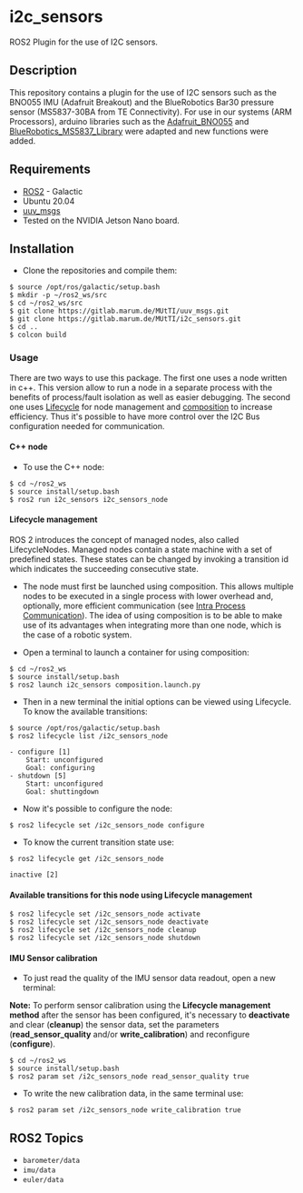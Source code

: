 # i2c_sensors 
ROS2 Plugin for the use of I2C sensors.
## Description
This repository contains a plugin for the use of I2C sensors such as the BNO055 IMU (Adafruit Breakout) and the BlueRobotics Bar30 pressure sensor (MS5837-30BA from TE Connectivity).
For use in our systems (ARM Processors), arduino libraries such as the [Adafruit_BNO055](https://github.com/adafruit/Adafruit_BNO055) and [BlueRobotics_MS5837_Library](https://github.com/bluerobotics/BlueRobotics_MS5837_Library) were adapted and new functions were added.

## Requirements
- [ROS2](https://docs.ros.org/en/galactic/Installation.html) - Galactic
- Ubuntu 20.04
- [uuv_msgs](https://gitlab.marum.de/MUtTI/uuv_msgs)
- Tested on the NVIDIA Jetson Nano board.

## Installation
- Clone the repositories and compile them:
```
$ source /opt/ros/galactic/setup.bash
$ mkdir -p ~/ros2_ws/src
$ cd ~/ros2_ws/src
$ git clone https://gitlab.marum.de/MUtTI/uuv_msgs.git
$ git clone https://gitlab.marum.de/MUtTI/i2c_sensors.git
$ cd ..
$ colcon build
```

### Usage
There are two ways to use this package. The first one uses a node written in c++. This version allow to run a node in a separate process with the benefits of process/fault isolation as well as easier debugging. The second one uses [Lifecycle](https://index.ros.org/p/lifecycle/github-ros2-demos/) for node management and [composition](https://docs.ros.org/en/foxy/Tutorials/Composition.html) to increase efficiency. Thus it's possible to have more control over the I2C Bus configuration needed for communication. 


#### C++ node 
- To use the C++ node: 
```
$ cd ~/ros2_ws
$ source install/setup.bash
$ ros2 run i2c_sensors i2c_sensors_node
```
#### Lifecycle management 
ROS 2 introduces the concept of managed nodes, also called LifecycleNodes. Managed nodes contain a state machine with a set of predefined states. These states can be changed by invoking a transition id which indicates the succeeding consecutive state.

- The node must first be launched using composition. This allows multiple nodes to be executed in a single process with lower overhead and, optionally, more efficient communication (see [Intra Process Communication](https://docs.ros.org/en/foxy/Tutorials/Intra-Process-Communication.html)). The idea of using composition is to be able to make use of its advantages when integrating more than one node, which is the case of a robotic system.

- Open a terminal to launch a container for using composition:
```
$ cd ~/ros2_ws
$ source install/setup.bash
$ ros2 launch i2c_sensors composition.launch.py
```
- Then in a new terminal the initial options can be viewed using Lifecycle. To know the available transitions:
```
$ source /opt/ros/galactic/setup.bash
$ ros2 lifecycle list /i2c_sensors_node

- configure [1]
	Start: unconfigured
	Goal: configuring
- shutdown [5]
	Start: unconfigured
	Goal: shuttingdown
```

- Now it's possible to configure the node:
```
$ ros2 lifecycle set /i2c_sensors_node configure
```
- To know the current transition state use:
```
$ ros2 lifecycle get /i2c_sensors_node

inactive [2]
```

#### Available transitions for this node using Lifecycle management
```
$ ros2 lifecycle set /i2c_sensors_node activate
$ ros2 lifecycle set /i2c_sensors_node deactivate
$ ros2 lifecycle set /i2c_sensors_node cleanup
$ ros2 lifecycle set /i2c_sensors_node shutdown
```

#### IMU Sensor calibration
- To just read the quality of the IMU sensor data readout, open a new terminal:

**Note:** To perform sensor calibration using the **Lifecycle management method** after the sensor has been configured, it's necessary to **deactivate** and clear (**cleanup**) the sensor data, set the parameters (**read_sensor_quality** and/or **write_calibration**) and reconfigure (**configure**).
```
$ cd ~/ros2_ws
$ source install/setup.bash
$ ros2 param set /i2c_sensors_node read_sensor_quality true
```

- To write the new calibration data, in the same terminal use:
```
$ ros2 param set /i2c_sensors_node write_calibration true
```

## ROS2 Topics 
- `barometer/data`
- `imu/data`
- `euler/data`

